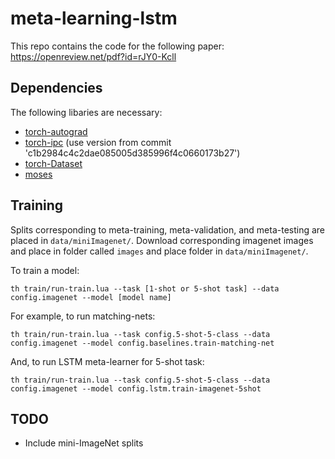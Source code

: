 # meta-learning-lstm
This repo contains the code for the following paper:
https://openreview.net/pdf?id=rJY0-Kcll 

## Dependencies
The following libaries are necessary:
* [torch-autograd](https://github.com/twitter/torch-autograd)
* [torch-ipc](https://github.com/twitter/torch-ipc) (use version from commit 'c1b2984c4c2dae085005d385996f4c0660173b27')
* [torch-Dataset](https://github.com/twitter/torch-dataset)
* [moses](https://github.com/Yonaba/Moses)

## Training
Splits corresponding to meta-training, meta-validation, and meta-testing are 
placed in `data/miniImagenet/`. Download corresponding imagenet images and
place in folder called `images` and place folder in `data/miniImagenet/`.

To train a model:
```
th train/run-train.lua --task [1-shot or 5-shot task] --data config.imagenet --model [model name]
```

For example, to run matching-nets:
```
th train/run-train.lua --task config.5-shot-5-class --data config.imagenet --model config.baselines.train-matching-net
```

And, to run LSTM meta-learner for 5-shot task:
```
th train/run-train.lua --task config.5-shot-5-class --data config.imagenet --model config.lstm.train-imagenet-5shot
```

## TODO 
* Include mini-ImageNet splits
